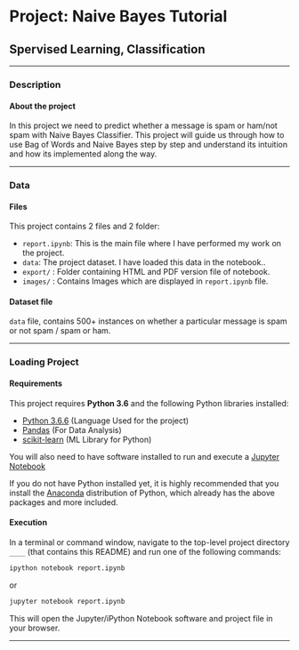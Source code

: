 # Project: Naive Bayes Tutorial
## Spervised Learning, Classification


----

### Description

#### About the project
In this project we need to predict whether a message is spam or ham/not spam with Naive Bayes Classifier. This project will guide us through how to use Bag of Words and Naive Bayes step by step and understand its intuition and how its implemented along the way.

----

### Data

#### Files

This project contains 2 files and 2 folder:

- `report.ipynb`: This is the main file where I have performed my work on the project.
- `data`: The project dataset. I have loaded this data in the notebook..
- `export/` : Folder containing HTML and PDF version file of notebook.
- `images/` : Contains Images which are displayed in `report.ipynb` file.

#### Dataset file
`data` file, contains 500+ instances on whether a particular message is spam or not spam / spam or ham.

----

### Loading Project

#### Requirements

This project requires **Python 3.6** and the following Python libraries installed:

- [Python 3.6.6](https://www.python.org/downloads/release/python-366/)      (Language Used for the project)
- [Pandas](http://pandas.pydata.org)                                        (For Data Analysis)
- [scikit-learn](http://scikit-learn.org/stable/)                           (ML Library for Python)

You will also need to have software installed to run and execute a [Jupyter Notebook](http://jupyter.org/install)

If you do not have Python installed yet, it is highly recommended that you install the [Anaconda](https://www.anaconda.com/download/) distribution of Python, which already has the above packages and more included.

#### Execution

In a terminal or command window, navigate to the top-level project directory `____` (that contains this README) and run one of the following commands:

```bash
ipython notebook report.ipynb
```  
or
```bash
jupyter notebook report.ipynb
```

This will open the Jupyter/iPython Notebook software and project file in your browser.

-----